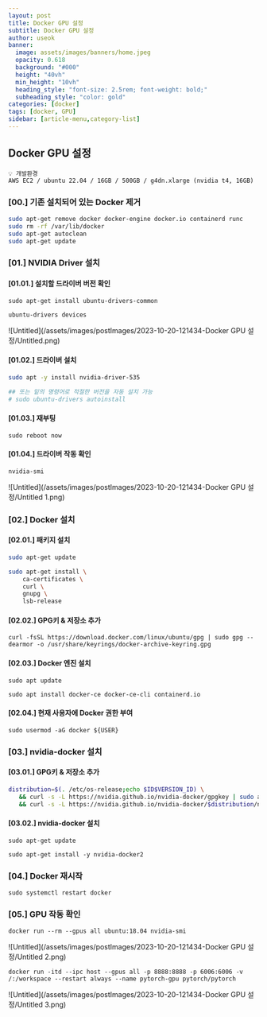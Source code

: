 ```yaml
---
layout: post
title: Docker GPU 설정
subtitle: Docker GPU 설정
author: useok
banner:
  image: assets/images/banners/home.jpeg
  opacity: 0.618
  background: "#000"
  height: "40vh"
  min_height: "10vh"
  heading_style: "font-size: 2.5rem; font-weight: bold;"
  subheading_style: "color: gold"
categories: [docker]
tags: [docker, GPU]
sidebar: [article-menu,category-list] 
---
```

## Docker GPU 설정

```
💡 개발환경
AWS EC2 / ubuntu 22.04 / 16GB / 500GB / g4dn.xlarge (nvidia t4, 16GB)

```

### [00.] 기존 설치되어 있는 Docker 제거

```bash
sudo apt-get remove docker docker-engine docker.io containerd runc
sudo rm -rf /var/lib/docker
sudo apt-get autoclean
sudo apt-get update
```

### [01.] NVIDIA Driver 설치

#### [01.01.] 설치할 드라이버 버전 확인

`sudo apt-get install ubuntu-drivers-common`

`ubuntu-drivers devices`

![Untitled](/assets/images/postImages/2023-10-20-121434-Docker GPU 설정/Untitled.png)

#### [01.02.] 드라이버 설치

```bash
sudo apt -y install nvidia-driver-535

## 또는 밑의 명령어로 적절한 버전을 자동 설치 가능
# sudo ubuntu-drivers autoinstall
```

#### [01.03.] 재부팅

`sudo reboot now`

#### [01.04.] 드라이버 작동 확인

`nvidia-smi`

![Untitled](/assets/images/postImages/2023-10-20-121434-Docker GPU 설정/Untitled 1.png)

### [02.] Docker 설치

#### [02.01.] 패키지 설치

```bash
sudo apt-get update

sudo apt-get install \
    ca-certificates \
    curl \
    gnupg \
    lsb-release
```

#### [02.02.] GPG키 & 저장소 추가

`curl -fsSL https://download.docker.com/linux/ubuntu/gpg | sudo gpg --dearmor -o /usr/share/keyrings/docker-archive-keyring.gpg`

#### [02.03.] Docker 엔진 설치

`sudo apt update`

`sudo apt install docker-ce docker-ce-cli containerd.io`

#### [02.04.] 현재 사용자에 Docker 권한 부여

`sudo usermod -aG docker ${USER}`

### [03.] nvidia-docker 설치

#### [03.01.] GPG키  & 저장소 추가

```bash
distribution=$(. /etc/os-release;echo $ID$VERSION_ID) \
   && curl -s -L https://nvidia.github.io/nvidia-docker/gpgkey | sudo apt-key add - \
   && curl -s -L https://nvidia.github.io/nvidia-docker/$distribution/nvidia-docker.list | sudo tee /etc/apt/sources.list.d/nvidia-docker.list
```

#### [03.02.] nvidia-docker 설치

`sudo apt-get update`

`sudo apt-get install -y nvidia-docker2`

### [04.] Docker 재시작

`sudo systemctl restart docker`

### [05.] GPU 작동 확인

`docker run --rm --gpus all ubuntu:18.04 nvidia-smi`

![Untitled](/assets/images/postImages/2023-10-20-121434-Docker GPU 설정/Untitled 2.png)

`docker run -itd --ipc host --gpus all -p 8888:8888 -p 6006:6006 -v /:/workspace --restart always --name pytorch-gpu pytorch/pytorch`

![Untitled](/assets/images/postImages/2023-10-20-121434-Docker GPU 설정/Untitled 3.png)